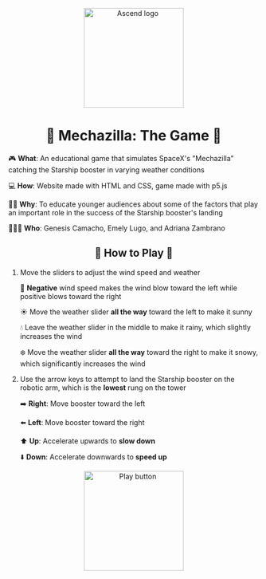 <p align="center"><img src="transparentLogo.png" alt="Ascend logo" width="200"></p>

<h1 align="center">🚀 Mechazilla: The Game 🚀</h1>

🎮 **What**: An educational game that simulates SpaceX's "Mechazilla" catching the Starship booster in varying weather conditions

💻 **How**: Website made with HTML and CSS, game made with p5.js

👩‍🏫 **Why**: To educate younger audiences about some of the factors that play an important role in the success of the Starship booster's landing

👩🏻‍🚀 **Who**: Genesis Camacho, Emely Lugo, and Adriana Zambrano

<h2 align="center">👾 How to Play 👾</h2>

1. Move the sliders to adjust the wind speed and weather

    💨 **Negative** wind speed makes the wind blow toward the left while positive blows toward the right

    ☀️ Move the weather slider **all the way** toward the left to make it sunny

    💧 Leave the weather slider in the middle to make it rainy, which slightly increases the wind

    ❄️ Move the weather slider **all the way** toward the right to make it snowy, which significantly increases the wind

5. Use the arrow keys to attempt to land the Starship booster on the robotic arm, which is the **lowest** rung on the tower

    ➡️ **Right**: Move booster toward the left

    ⬅️ **Left**: Move booster toward the right

    ⬆️ **Up**: Accelerate upwards to **slow down**

    ⬇️ **Down**: Accelerate downwards to **speed up**

<p align="center"><a href="https://mechazillagame.github.io/"><img src="play.png" alt="Play button" width="200"></a></p>
